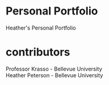 
# Personal Portfolio 
Heather's Personal Portfolio
# contributors
Professor Krasso - Bellevue University <br>
Heather Peterson - Bellevue University

